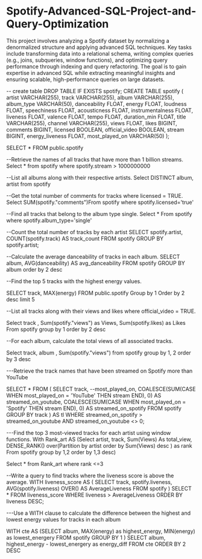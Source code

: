 # Spotify-Advanced-SQL-Project-and-Query-Optimization

This project involves analyzing a Spotify dataset by normalizing a denormalized structure and applying advanced SQL techniques. Key tasks include transforming data into a relational schema, writing complex queries (e.g., joins, subqueries, window functions), and optimizing query performance through indexing and query refactoring. The goal is to gain expertise in advanced SQL while extracting meaningful insights and ensuring scalable, high-performance queries on large datasets.

-- create table
DROP TABLE IF EXISTS spotify;
CREATE TABLE spotify (
    artist VARCHAR(255),
    track VARCHAR(255),
    album VARCHAR(255),
    album_type VARCHAR(50),
    danceability FLOAT,
    energy FLOAT,
    loudness FLOAT,
    speechiness FLOAT,
    acousticness FLOAT,
    instrumentalness FLOAT,
    liveness FLOAT,
    valence FLOAT,
    tempo FLOAT,
    duration_min FLOAT,
    title VARCHAR(255),
    channel VARCHAR(255),
    views FLOAT,
    likes BIGINT,
    comments BIGINT,
    licensed BOOLEAN,
    official_video BOOLEAN,
    stream BIGINT,
    energy_liveness FLOAT,
    most_played_on VARCHAR(50)
);

SELECT * FROM public.spotify

--Retrieve the names of all tracks that have more than 1 billion streams.
Select * from spotify  where spotify.stream > 1000000000


--List all albums along with their respective artists.
Select DISTINCT album, artist from spotify


--Get the total number of comments for tracks where licensed = TRUE.
Select SUM(spotify."comments")From spotify where spotify.licensed='true'


--Find all tracks that belong to the album type single.
Select * From spotify where spotify.album_type='single'


--Count the total number of tracks by each artist
SELECT spotify.artist, COUNT(spotify.track) AS track_count
FROM spotify
GROUP BY spotify.artist;


--Calculate the average danceability of tracks in each album.
SELECT album, AVG(danceability) AS avg_danceability
FROM spotify
GROUP BY album order by 2 desc


--Find the top 5 tracks with the highest energy values.

SELECT track, MAX(energy)
FROM public.spotify Group by 1
Order by 2 desc
limit 5


--List all tracks along with their views and likes where official_video = TRUE.

Select 
track , 
Sum(spotify."views") as Views,
Sum(spotify.likes) as Likes
From spotify
group by 1
order by 2 desc


--For each album, calculate the total views of all associated tracks.

Select  track, album , Sum(spotify."views") from spotify group by 1, 2 order by 3 desc


---Retrieve the track names that have been streamed on Spotify more than YouTube

SELECT *
FROM (
    SELECT
        track,
        --most_played_on,
        COALESCE(SUM(CASE WHEN most_played_on = 'YouTube' THEN stream END), 0) AS streamed_on_youtube,
        COALESCE(SUM(CASE WHEN most_played_on = 'Spotify' THEN stream END), 0) AS streamed_on_spotify
    FROM spotify
    GROUP BY track
) AS tl
WHERE streamed_on_spotify > streamed_on_youtube
AND streamed_on_youtube <> 0;

---Find the top 3 most-viewed tracks for each artist using window functions.
With Rank_art AS
(Select
artist,
track,
Sum(Views) As total_view,
DENSE_RANK() over(Partition by artist order by Sum(Views) desc ) as rank
From spotify
group by 1,2
order by 1,3 desc)

Select * from Rank_art where rank <=3

--Write a query to find tracks where the liveness score is above the average.
WITH liveness_score AS (
    SELECT 
        track,
        spotify.liveness,
        AVG(spotify.liveness) OVER() AS AverageLiveness
    FROM spotify
)
SELECT *
FROM liveness_score
WHERE liveness > AverageLiveness
ORDER BY liveness DESC;

---Use a WITH clause to calculate the difference between the highest and lowest energy values for tracks in each album

WITH cte
AS
(SELECT 
	album,
	MAX(energy) as highest_energy,
	MIN(energy) as lowest_energery
FROM spotify
GROUP BY 1
)
SELECT 
	album,
	highest_energy - lowest_energery as energy_diff
FROM cte
ORDER BY 2 DESC





